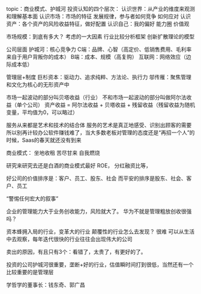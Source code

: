 topic：商业模式、护城河
投资认知的四个层次：
认识世界：从产业的维度来观测和理解基本面
认识市场：市场的特征 发展规律，参与者如何竞争 如何应对
认识资产：各个资产的风险收益特征，做好配置
认识自己：我的偏好 能力圈 价值观

市场规模：到底有多大？  考虑的一大因素
行业比较分析框架
创新扩散理论的模型

公司层面
护城河：核心竞争力
C端：品牌、心智（高定价、低销售费用、毛利率来自于用户背叛你的成本）
B端：成本、规模（高复购）
互联网：网络效应（边际成本低）

管理层+制度
巨杉资本：驱动力、追求纯粹、方法论、执行力
邬传雁：聚焦管理和文化为核心的无形资产中

市场一起波动的部分叫贝塔收益（行业）
不和市场一起波动的部分叫做阿尔法收益（单个公司）
资产收益 = 阿尔法收益 + 贝塔收益 + 残留收益（残留收益为随机变量，平均值为0，可以略过）

服务从来都是艺术和技术的结合体
服务的艺术是真正地感受、识别出顾客的需要
所以别再计较办公软件赚钱难了，当大多数老板对管理的态度还是“再招一个人”的时候，Saas的春天就还没有到来





商业模式：
坐地收租
苦尽甘来
自我燃烧


研究来研究去还是白酒的商业模式最好
ROE，
分红融资比等，



好公司的价值排序是：客户、员工、股东、社会
而平安的排序是股东、社会、客户、员工

“警惕任何宏大的叙事”


企业的管理能力大于业务创收能力，风险就大了。 华为不就是管理粗放创收很强吗？

资本蜂拥入局的行业，变革大的行业
颠覆性的行业怎么去发现？  很难
可以从生活中去观察，每年迭代很快的行业往往会出现伟大的公司

卖出的原因，有且只有3个：看错了，太贵了，有更好的了。

投资的公司护城河很重要，垄断+好的行业，估值瞬时间打到很低，当然还有一个比较重要的是管理层

学哲学的董事长：钱东奇、郭广昌